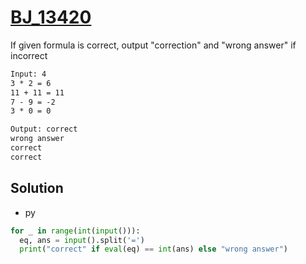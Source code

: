 # [BJ_13420](https://acmicpc.net/problem/13420)

If given formula is correct, output "correction" and "wrong answer" if incorrect

```txt
Input: 4
3 * 2 = 6
11 + 11 = 11
7 - 9 = -2
3 * 0 = 0

Output: correct
wrong answer
correct
correct
```

## Solution

* py

```py
for _ in range(int(input())):
  eq, ans = input().split('=')
  print("correct" if eval(eq) == int(ans) else "wrong answer")
```
